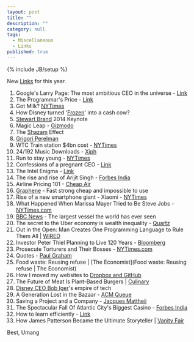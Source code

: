 ```yaml
---
layout: post
title: ""
description: ""
category: null
tags: 
  - Miscellaneous
  - Links
published: true
---
```


{% include JB/setup %}

New <a href="http://umangsaini.in/tags.html#Links-ref">Links</a> for this year. 

1. Google's Larry Page: The most ambitious CEO in the universe - [Link](http://fortune.com/2014/11/13/googles-larry-page-the-most-ambitious-ceo-in-the-universe/)
2. The Programmar's Price - [Link](http://www.newyorker.com/magazine/2014/11/24/programmers-price)
3. Got Milk? [NYTimes](http://www.nytimes.com/2014/11/18/upshot/got-milk-might-not-be-doing-you-much-good.html)
4. How Disney turned '[Frozen](http://www.nytimes.com/2014/11/23/magazine/how-disney-turned-frozen-into-a-cash-cow.html)' into a cash cow?
5. [Stewart Brand](http://blog.longnow.org/02014/11/19/stewart-brand-keynote-video-from-02014-evernote-conference/) 2014 Keynote
6. Magic Leap - [Gizmodo](http://gizmodo.com/how-magic-leap-is-secretly-creating-a-new-alternate-rea-1660441103)
7. The [Shazam](http://www.theatlantic.com/magazine/archive/2014/12/the-shazam-effect/382237/?single_page=true) Effect
8. [Grigori Perelman](https://medium.com/@phacks/how-grigori-perelman-solved-one-of-maths-greatest-mystery-89426275cb7)
9. WTC Train station $4bn cost - [NYTimes](http://www.nytimes.com/2014/12/03/nyregion/the-4-billion-train-station-at-the-world-trade-center.html?_r=0)
10. 24/192 Music Downloads - [Xiph](http://xiph.org/~xiphmont/demo/neil-young.html)
11. Run to stay young - [NYTimes](http://well.blogs.nytimes.com/2014/12/03/run-to-stay-young/)
12. Confessions of a pregnant CEO - [Link](http://fortune.com/2014/12/10/confessions-of-a-pregnant-ceo-3-ways-im-working-differently/)
13. The Intel Enigma - [Link](http://www.mondaynote.com/2014/12/14/the-intel-enigma/)
14. The rise and rise of Arijit Singh - [Forbes India](http://forbesindia.com/article/2014-celebrity-100/the-rise-and-rise-of-arijit-singh/39203/0)
15. Airline Pricing 101 - [Cheap Air](http://www.cheapair.com/blog/travel-tips/air-fares-101-why-do-fares-change-all-the-time/)
16. [Graphene](http://www.newyorker.com/magazine/2014/12/22/material-question) - Fast strong cheap and impossible to use
17. Rise of a new smartphone giant - Xiaomi - [NYTimes](http://www.nytimes.com/2014/12/15/technology/the-rise-of-a-new-smartphone-giant-chinas-xiaomi.html)
18. What Happened When Marissa Mayer Tried to Be Steve Jobs - [NYTimes.com](http://www.nytimes.com/2014/12/21/magazine/what-happened-when-marissa-mayer-tried-to-be-steve-jobs.html?_r=1)
19. [BBC News](http://www.bbc.com/news/science-environment-30394137) - The largest vessel the world has ever seen
20. The secret to the Uber economy is wealth inequality - [Quartz](http://qz.com/312537/the-secret-to-the-uber-economy-is-wealth-inequality/#)
21. Out in the Open: Man Creates One Programming Language to Rule Them All | [WIRED](http://www.wired.com/2014/02/julia/)
22. Investor Peter Thiel Planning to Live 120 Years - [Bloomberg](http://www.bloomberg.com/news/2014-12-18/investor-peter-thiel-planning-to-live-120-years.html)
23. Prosecute Torturers and Their Bosses - [NYTimes.com](http://www.nytimes.com/2014/12/22/opinion/prosecute-torturers-and-their-bosses.html?_r=0)
24. Quotes - [Paul Graham](http://paulgraham.com/quo.html)
25. Food waste: Reusing refuse | [The Economist](Food waste: Reusing refuse | The Economist)
26. How I moved my websites to [Dropbox and GitHub](http://alexcican.com/post/guide-hosting-website-dropbox-github/)
27. The Future of Meat Is Plant-Based Burgers | [Culinary](http://www.outsideonline.com/outdoor-adventure/culinary/Replacing-Meat-Plant-Based-Meats-Vegetarian.html)
28. [Disney CEO Bob Iger](http://fortune.com/2014/12/29/disney-ceo-bob-iger-empire-of-tech/)'s empire of tech
29. A Generation Lost in the Bazaar - [ACM Queue](https://queue.acm.org/detail.cfm?id=2349257&ref=fullrss)
30. Saving a Project and a Company - [Jacques Mattheij](http://jacquesmattheij.com/saving-a-project-and-a-company)
31. The Spectacular Fall Of Atlantic City's Biggest Casino - [Forbes India](http://forbesindia.com/article/checkin/the-spectacular-fall-of-atlantic-citys-biggest-casino/39293/1)
32. How to learn efficiently - [Link](http://lemire.me/blog/archives/2014/12/30/how-to-learn-efficiently/)
33. How James Patterson Became the Ultimate Storyteller | [Vanity Fair](http://www.vanityfair.com/culture/2015/01/james-patterson-best-selling-author)

Best, Umang